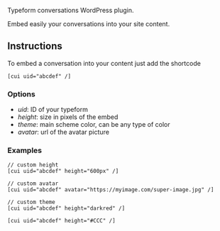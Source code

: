 Typeform conversations WordPress plugin.

Embed easily your conversations into your site content.

## Instructions

To embed a conversation into your content just add the shortcode

```
[cui uid="abcdef" /]
```

### Options
- *uid*: ID of your typeform
- *height*: size in pixels of the embed
- *theme*: main scheme color, can be any type of color
- *avatar*: url of the avatar picture 

### Examples

```
// custom height
[cui uid="abcdef" height="600px" /]

// custom avatar
[cui uid="abcdef" avatar="https://myimage.com/super-image.jpg" /]

// custom theme
[cui uid="abcdef" height="darkred" /]

[cui uid="abcdef" height="#CCC" /]

```
